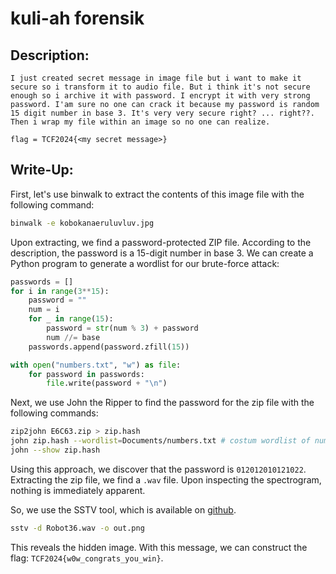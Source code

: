 # kuli-ah forensik

## Description:
```
I just created secret message in image file but i want to make it secure so i transform it to audio file. But i think it's not secure enough so i archive it with password. I encrypt it with very strong password. I'am sure no one can crack it because my password is random 15 digit number in base 3. It's very very secure right? ... right??. Then i wrap my file within an image so no one can realize.

flag = TCF2024{<my secret message>}
```

## Write-Up:
First, let's use binwalk to extract the contents of this image file with the following command:
```bash
binwalk -e kobokanaeruluvluv.jpg
```

Upon extracting, we find a password-protected ZIP file. According to the description, the password is a 15-digit number in base 3. We can create a Python program to generate a wordlist for our brute-force attack:
```py
passwords = []
for i in range(3**15):
    password = ""
    num = i
    for _ in range(15):
        password = str(num % 3) + password
        num //= base
    passwords.append(password.zfill(15))

with open("numbers.txt", "w") as file:
    for password in passwords:
        file.write(password + "\n")
```

Next, we use John the Ripper to find the password for the zip file with the following commands:
```bash
zip2john E6C63.zip > zip.hash
john zip.hash --wordlist=Documents/numbers.txt # costum wordlist of numbers created by the python script
john --show zip.hash
```
Using this approach, we discover that the password is `012012010121022`. Extracting the zip file, we find a `.wav` file. Upon inspecting the spectrogram, nothing is immediately apparent.

So, we use the SSTV tool, which is available on [github](https://github.com/colaclanth/sstv).
```bash
sstv -d Robot36.wav -o out.png
```

This reveals the hidden image. With this message, we can construct the flag: `TCF2024{w0w_congrats_you_win}`.